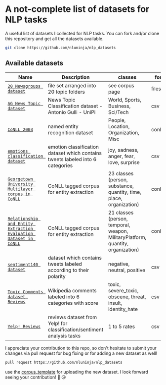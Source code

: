 # A not-complete list of datasets for NLP tasks

A useful list of datasets I collected for NLP tasks. You can fork and/or clone this repository and get all the datasets available.

```bash
git clone https://github.com/nluninja/nlp_datasets
```


## Available datasets

| Name | Description | classes | format | language |
| ---- | ----------- | ------- | ------ | -------- |
| [`20 Newsgroups dataset`](./20_newsgroup/) | file set arranged into 20 topic folders | see corpus page | files | en  |
| [`AG News Topic dataset`](./ag_news/) | News Topic Classification dataset - Antonio Gulli -  UniPi | World, Sports, Business, Sci/Tech | csv | en  |
| [`CoNLL 2003`](./conll2003/) | named entity recognition dataset | People, Location, Organization, Misc | conll/iob2 | en  |
| [`emotions classification dataset`](./emotion_classification_dataset/) | emotion classification dataset which contains tweets labeled into 6 categories | joy, sadness, anger, fear, love, surprise | csv | en |
| [`Georgetown University Multilayer corpus in CoNLL`](./GUM/) | CoNLL tagged corpus for entity extraction| 23 classes (person, substance, quantity, time, place, organization) | conll/iob2 | en  |
| [`Relationship and Entity Extraction Evaluation Dataset in CoNLL`](./re3d/) | CoNLL tagged corpus for entity extraction| 21 classes (person, temporal, weapon, MilitaryPlatform, quantity, organization) | conll/iob2 | en  |
| [`sentiment140 dataset`](./sentiment140_dataset/) | dataset which contains tweets labeled according to their polarity |negative, neutral, positive | csv | en |
| [`Toxic Comments dataset Reviews`](./toxic_comments/) | Wikipedia comments labeled into 6 categories with score | toxic, severe_toxic, obscene, threat, insult, identity_hate| csv | en  |
| [`Yelp! Reviews`](./yelp_reviews/) | reviews dataset from Yelp! for classification/sentiment analysis tasks| 1 to 5 rates | csv | en  |


I appreciate your contribution to this repo, so don't hesitate to submit your changes via pull request for bug fixing or for adding a new dataset as well! 

```bash
pull request https://github.com/nluninja/nlp_datasets
```

use the [corpus_template](./corpus_template) for uploading the new dataset. I look forward seeing your contribution! :pray: :kissing_heart: 